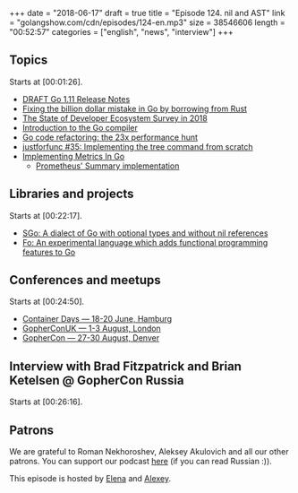 +++
date = "2018-06-17"
draft = true
title = "Episode 124. nil and AST"
link = "golangshow.com/cdn/episodes/124-en.mp3"
size = 38546606
length = "00:52:57"
categories = ["english", "news", "interview"]
+++

## Topics

Starts at [00:01:26].

* [DRAFT Go 1.11 Release Notes](https://tip.golang.org/doc/go1.11)
* [Fixing the billion dollar mistake in Go by borrowing from Rust](https://getstream.io/blog/fixing-the-billion-dollar-mistake-in-go-by-borrowing-from-rust/)
* [The State of Developer Ecosystem Survey in 2018](https://www.jetbrains.com/research/devecosystem-2018/go/)
* [Introduction to the Go compiler](https://github.com/golang/go/blob/master/src/cmd/compile/README.md)
* [Go code refactoring: the 23x performance hunt](https://medium.com/@val_deleplace/go-code-refactoring-the-23x-performance-hunt-156746b522f7)
* [justforfunc #35: Implementing the tree command from scratch](https://youtu.be/XbKSssBftLM)
* [Implementing Metrics In Go](https://zserge.com/blog/metrics.html)
  * [Prometheus' Summary implementation](https://github.com/prometheus/client_golang/blob/v0.8.0/prometheus/summary.go#L142)

## Libraries and projects

Starts at [00:22:17].

* [SGo: A dialect of Go with optional types and without nil references](https://github.com/tcard/sgo)
* [Fo: An experimental language which adds functional programming features to Go](https://github.com/albrow/fo)

## Conferences and meetups

Starts at [00:24:50].

* [Container Days — 18-20 June, Hamburg](https://containerdays.io/)
* [GopherConUK — 1-3 August, London](https://www.golanguk.com)
* [GopherCon — 27-30 August, Denver](https://www.gophercon.com/)

## Interview with Brad Fitzpatrick and Brian Ketelsen @ GopherCon Russia

Starts at [00:26:16].

## Patrons

We are grateful to Roman Nekhoroshev, Aleksey Akulovich and all our other patrons.
You can support our podcast [here](https://www.patreon.com/golangshow) (if you can read Russian :)).

This episode is hosted by [Elena](https://twitter.com/webdeva) and [Alexey](https://twitter.com/paaleksey).
